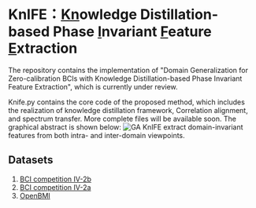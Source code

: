 # KnIFE：<ins>Kn</ins>owledge Distillation-based Phase <ins>I</ins>nvariant <ins>F</ins>eature <ins>E</ins>xtraction
The repository contains the implementation of "Domain Generalization for Zero-calibration BCIs with Knowledge Distillation-based Phase Invariant Feature Extraction", which is currently under review.

Knife.py contains the core code of the proposed method, which includes the realization of knowledge distillation framework, Correlation alignment, and spectrum transfer.
More complete files will be available soon. The graphical abstract is shown below:
![GA](https://github.com/ZilinL/KnIFE/assets/10232596/5509b800-2ae4-47cc-ab61-00a4d9d19d94)
KnIFE extract domain-invariant features from both intra- and inter-domain viewpoints.

## Datasets
1. [BCI competition IV-2b](https://www.bbci.de/competition/iv/#dataset2b)
2. [BCI competition IV-2a](https://www.bbci.de/competition/iv/#dataset2a)
4. [OpenBMI](http://gigadb.org/dataset/view/id/100542)

